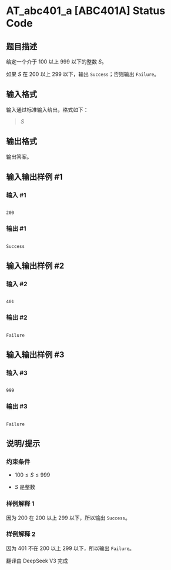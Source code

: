 # AT_abc401_a [ABC401A] Status Code

## 题目描述

[problemUrl]: https://atcoder.jp/contests/abc401/tasks/abc401_a

给定一个介于 $100$ 以上 $999$ 以下的整数 $S$。

如果 $S$ 在 $200$ 以上 $299$ 以下，输出 `Success`；否则输出 `Failure`。

## 输入格式

输入通过标准输入给出，格式如下：

> $S$

## 输出格式

输出答案。

## 输入输出样例 #1

### 输入 #1

```
200
```

### 输出 #1

```
Success
```

## 输入输出样例 #2

### 输入 #2

```
401
```

### 输出 #2

```
Failure
```

## 输入输出样例 #3

### 输入 #3

```
999
```

### 输出 #3

```
Failure
```

## 说明/提示

### 约束条件

- $100 \leq S \leq 999$
- $S$ 是整数

### 样例解释 1

因为 $200$ 在 $200$ 以上 $299$ 以下，所以输出 `Success`。

### 样例解释 2

因为 $401$ 不在 $200$ 以上 $299$ 以下，所以输出 `Failure`。

翻译由 DeepSeek V3 完成